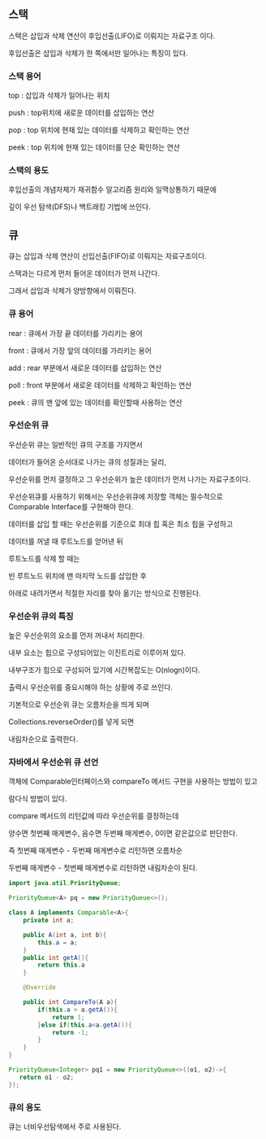 ## 스택

스택은 삽입과 삭제 연산이 후입선출(LIFO)로 이뤄지는 자료구조 이다.

후입선출은 삽입과 삭제가 한 쪽에서만 일어나는 특징이 있다.

### 스택 용어

top : 삽입과 삭제가 일어나는 위치

push : top위치에 새로운 데이터를 삽입하는 연산

pop : top 위치에 현재 있는 데이터를 삭제하고 확인하는 연산

peek : top 위치에 현재 있는 데이터를 단순 확인하는 연산

### 스택의 용도

후입선출의 개념자체가 재귀함수 알고리즘 원리와 일맥상통하기 때문에

깊이 우선 탐색(DFS)나 백트래킹 기법에 쓰인다.

## 큐

큐는 삽입과 삭제 연산이 선입선출(FIFO)로 이뤄지는 자료구조이다.

스택과는 다르게 먼저 들어온 데이터가 먼저 나간다.

그래서 삽입과 삭제가 양방향에서 이뤄진다.

### 큐 용어

rear : 큐에서 가장 끝 데이터를 가리키는 용어

front : 큐에서 가장 앞의 데이터를 가리키는 용어

add : rear 부분에서 새로운 데이터를 삽입하는 연산

poll : front 부분에서 새로운 데이터를 삭제하고 확인하는 연산

peek : 큐의 맨 앞에 있는 데이터를 확인할때 사용하는 연산

### 우선순위 큐

우선순위 큐는 일반적인 큐의 구조를 가지면서

데이터가 들어온 순서대로 나가는 큐의 성질과는 달리, 

우선순위를 먼저 결정하고 그 우선순위가 높은 데이터가 먼저 나가는 자료구조이다.

우선순위큐를 사용하기 위해서는 우선순위큐에 저장할 객체는 필수적으로 Comparable Interface를 구현해야 한다.

데이터를 삽입 할 때는 우선순위를 기준으로 최대 힙 혹은 최소 힙을 구성하고

데이터를 꺼낼 때 루트노드를 얻어낸 뒤

루트노드를 삭제 할 때는

빈 루트노드 위치에 맨 마지막 노드를 삽입한 후

아래로 내려가면서 적절한 자리를 찾아 옮기는 방식으로 진행된다.

### 우선순위 큐의 특징

높은 우선순위의 요소를 먼저 꺼내서 처리한다.

내부 요소는 힙으로 구성되어있는 이진트리로 이루어져 있다.

내부구조가 힙으로 구성되어 있기에 시간복잡도는 O(nlogn)이다.

출력시 우선순위를 중요시해야 하는 상황에 주로 쓰인다.

기본적으로 우선순위 큐는 오름차순을 띄게 되며

Collections.reverseOrder()를 넣게 되면

내림차순으로 출력한다.



### 자바에서 우선순위 큐 선언

객체에 Comparable인터페이스와 compareTo 메서드 구현을 사용하는 방법이 있고

람다식 방법이 있다.

compare 메서드의 리턴값에 따라 우선순위를 결정하는데

양수면 첫번째 매게변수, 음수면 두번째 매게변수, 0이면 같은값으로 판단한다.

즉 첫번째 매게변수 - 두번째 매게변수로 리턴하면 오름차순

두번째 매게변수 - 첫번째 매게변수로 리턴하면 내림차순이 된다.

```java
import java.util.PriorityQueue;

PriorityQueue<A> pq = new PriorityQueue<>();

class A implements Comparable<A>{
    private int a;

    public A(int a, int b){
        this.a = a;
    }
    public int getA(){
        return this.a
    }

    @Override

    public int CompareTo(A a){
        if(this.a > a.getA()){
            return 1;
        }else if(this.a<a.getA()){
            return -1;
        }
    }
}

PriorityQueue<Integer> pq1 = new PriorityQueue<>((o1, o2)->{
   return o1 - o2; 
});
```


### 큐의 용도

큐는 너비우선탐색에서 주로 사용된다.




